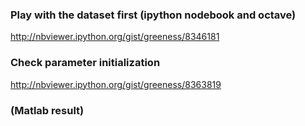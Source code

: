 ### Play with the dataset first (ipython nodebook and octave)

http://nbviewer.ipython.org/gist/greeness/8346181


### Check parameter initialization
http://nbviewer.ipython.org/gist/greeness/8363819

###  (Matlab result)
